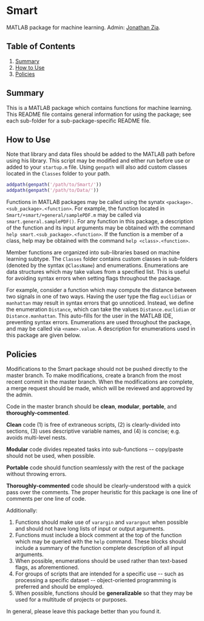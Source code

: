 # Smart

MATLAB package for machine learning. Admin: [Jonathan Zia](mailto:zia@gatech.edu).

## Table of Contents

1. [Summary](#summary)
2. [How to Use](#how-to-use)
3. [Policies](#policies)

## Summary

This is a MATLAB package which contains functions for machine learning. This README file contains general information for using the package; see each sub-folder for a sub-package-specific README file.

## How to Use

Note that library and data files should be added to the MATLAB path before using his library. This script may be modified and either run before use or added to your `startup.m` file. Using `genpath` will also add custom classes located in the `Classes` folder to your path.
```matlab
addpath(genpath('/path/to/Smart/'))
addpath(genpath('/path/to/Data/'))
```

Functions in MATLAB packages may be called using the synatx `<package>.<sub_package>.<function>`. For example, the function located in `Smart/+smart/+general/samplePDF.m` may be called via `smart.general.samplePDF()`. For any function in this package, a description of the function and its input arguments may be obtained with the command `help smart.<sub_package>.<function>`. If the function is a member of a class, help may be obtained with the command `help <class>.<function>`. 

Member functions are organized into sub-libraries based on machine learning subtype. The `Classes` folder contains custom classes in sub-folders (denoted by the syntax `@ClassName`) and enumerations. Enumerations are data structures which may take values from a specified list. This is useful for avoiding syntax errors when setting flags throughout the package. 

For example, consider a function which may compute the distance between two signals in one of two ways. Having the user type the flag `euclidian` or `manhattan` may result in syntax errors that go unnoticed. Instead, we define the enumeration `Distance`, which can take the values `Distance.euclidian` or `Distance.manhattan`. This auto-fills for the user in the MATLAB IDE, preventing syntax errors. Enumerations are used throughout the package, and may be called via `<name>.value`. A description for enumerations used in this package are given below.

## Policies

Modifications to the Smart package should not be pushed directly to the master branch. To make modifications, create a branch from the most recent commit in the master branch. When the modifications are complete, a merge request should be made, which will be reviewed and approved by the admin.

Code in the master branch should be **clean**, **modular**, **portable**, and **thoroughly-commented**. 

**Clean** code (1) is free of extraneous scripts, (2) is clearly-divided into sections, (3) uses descriptive variable names, and (4) is concise; e.g. avoids multi-level nests.

**Modular** code divides repeated tasks into sub-functions -- copy/paste should not be used, when possible.

**Portable** code should function seamlessly with the rest of the package without throwing errors.

**Thoroughly-commented** code should be clearly-understood with a quick pass over the comments. The proper heuristic for this package is one line of comments per one line of code.

Additionally:
1. Functions should make use of `varargin` and `varargout` when possible and should not have long lists of input or output arguments. 
2. Functions must include a block comment at the top of the function which may be queried with the `help` command. These blocks should include a summary of the function complete description of all input arguments.
3. When possible, enumerations should be used rather than text-based flags, as aforementioned.  
4. For groups of scripts that are intended for a specific use -- such as processing a specific dataset -- object-oriented programming is preferred and should be employed. 
5. When possible, functions should be **generalizable** so that they may be used for a multitude of projects or purposes.

In general, please leave this package better than you found it.
